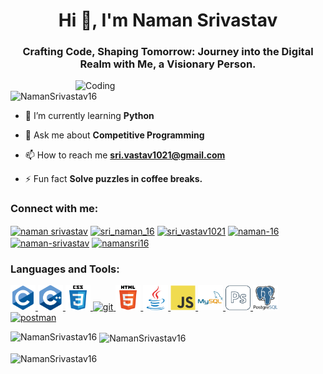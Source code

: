 <h1 align="center">Hi 👋, I'm Naman Srivastav</h1>
<h3 align="center">Crafting Code, Shaping Tomorrow: Journey into the Digital Realm with Me, a Visionary Person.</h3>
<img align="right" alt="Coding" width="400" src="https://camo.githubusercontent.com/2024b4acc66429c1d1dfbe6bcfbe35897f5d939da3522d35922057296eeaf7e6/68747470733a2f2f63646e2e6472696262626c652e636f6d2f75736572732f323133313939332f73637265656e73686f74732f343934383733362f74686f75676874776f726b732d6769665f6472696262626c652e676966">


<p align="left"> <img src="https://komarev.com/ghpvc/?username=NamanSrivastav16&label=Profile%20views&color=0e75b6&style=flat-square" alt="NamanSrivastav16" /> </p>

- 🌱 I’m currently learning **Python**

- 💬 Ask me about **Competitive Programming**

- 📫 How to reach me **sri.vastav1021@gmail.com**

- ⚡ Fun fact **Solve puzzles in coffee breaks.**

<h3 align="left">Connect with me:</h3>
<p align="left">
<a href="https://linkedin.com/in/naman-srivastav-20a134202" target="blank"><img align="center" src="https://raw.githubusercontent.com/rahuldkjain/github-profile-readme-generator/master/src/images/icons/Social/linked-in-alt.svg" alt="naman srivastav" height="30" width="40" /></a>
<a href="https://www.codechef.com/users/sri_naman_16" target="blank"><img align="center" src="https://cdn.jsdelivr.net/npm/simple-icons@3.1.0/icons/codechef.svg" alt="sri_naman_16" height="30" width="40" /></a>
<a href="https://www.hackerrank.com/sri_vastav1021" target="blank"><img align="center" src="https://raw.githubusercontent.com/rahuldkjain/github-profile-readme-generator/master/src/images/icons/Social/hackerrank.svg" alt="sri_vastav1021" height="30" width="40" /></a>
<a href="https://codeforces.com/profile/naman-16" target="blank"><img align="center" src="https://raw.githubusercontent.com/rahuldkjain/github-profile-readme-generator/master/src/images/icons/Social/codeforces.svg" alt="naman-16" height="30" width="40" /></a>
<a href="https://www.leetcode.com/naman-srivastav" target="blank"><img align="center" src="https://raw.githubusercontent.com/rahuldkjain/github-profile-readme-generator/master/src/images/icons/Social/leet-code.svg" alt="naman-srivastav" height="30" width="40" /></a>
<a href="https://auth.geeksforgeeks.org/user/namansri16" target="blank"><img align="center" src="https://raw.githubusercontent.com/rahuldkjain/github-profile-readme-generator/master/src/images/icons/Social/geeks-for-geeks.svg" alt="namansri16" height="30" width="40" /></a>
</p>

<h3 align="left">Languages and Tools:</h3>
<p align="left"> <a href="https://www.cprogramming.com/" target="_blank" rel="noreferrer"> <img src="https://raw.githubusercontent.com/devicons/devicon/master/icons/c/c-original.svg" alt="c" width="40" height="40"/> </a> <a href="https://www.w3schools.com/cpp/" target="_blank" rel="noreferrer"> <img src="https://raw.githubusercontent.com/devicons/devicon/master/icons/cplusplus/cplusplus-original.svg" alt="cplusplus" width="40" height="40"/> </a> <a href="https://www.w3schools.com/css/" target="_blank" rel="noreferrer"> <img src="https://raw.githubusercontent.com/devicons/devicon/master/icons/css3/css3-original-wordmark.svg" alt="css3" width="40" height="40"/> </a> <a href="https://git-scm.com/" target="_blank" rel="noreferrer"> <img src="https://www.vectorlogo.zone/logos/git-scm/git-scm-icon.svg" alt="git" width="40" height="40"/> </a> <a href="https://www.w3.org/html/" target="_blank" rel="noreferrer"> <img src="https://raw.githubusercontent.com/devicons/devicon/master/icons/html5/html5-original-wordmark.svg" alt="html5" width="40" height="40"/> </a> <a href="https://www.java.com" target="_blank" rel="noreferrer"> <img src="https://raw.githubusercontent.com/devicons/devicon/master/icons/java/java-original.svg" alt="java" width="40" height="40"/> </a> <a href="https://developer.mozilla.org/en-US/docs/Web/JavaScript" target="_blank" rel="noreferrer"> <img src="https://raw.githubusercontent.com/devicons/devicon/master/icons/javascript/javascript-original.svg" alt="javascript" width="40" height="40"/> </a> <a href="https://www.mysql.com/" target="_blank" rel="noreferrer"> <img src="https://raw.githubusercontent.com/devicons/devicon/master/icons/mysql/mysql-original-wordmark.svg" alt="mysql" width="40" height="40"/> </a> <a href="https://www.photoshop.com/en" target="_blank" rel="noreferrer"> <img src="https://raw.githubusercontent.com/devicons/devicon/master/icons/photoshop/photoshop-line.svg" alt="photoshop" width="40" height="40"/> </a> <a href="https://www.postgresql.org" target="_blank" rel="noreferrer"> <img src="https://raw.githubusercontent.com/devicons/devicon/master/icons/postgresql/postgresql-original-wordmark.svg" alt="postgresql" width="40" height="40"/> </a> <a href="https://postman.com" target="_blank" rel="noreferrer"> <img src="https://www.vectorlogo.zone/logos/getpostman/getpostman-icon.svg" alt="postman" width="40" height="40"/> </a> </p>

<p><img align="left" src="https://github-readme-stats.vercel.app/api/top-langs?username=NamanSrivastav16&show_icons=true&theme=dark&locale=en&layout=compact" alt="NamanSrivastav16" /></p>

<p>&nbsp;<img align="center" src="https://github-readme-stats.vercel.app/api?username=NamanSrivastav16&show_icons=true&theme=merko&locale=en" alt="NamanSrivastav16" /></p>

<p><img align="center" src="https://github-readme-streak-stats.herokuapp.com/?user=NamanSrivastav16&theme=dark" alt="NamanSrivastav16" /></p>
